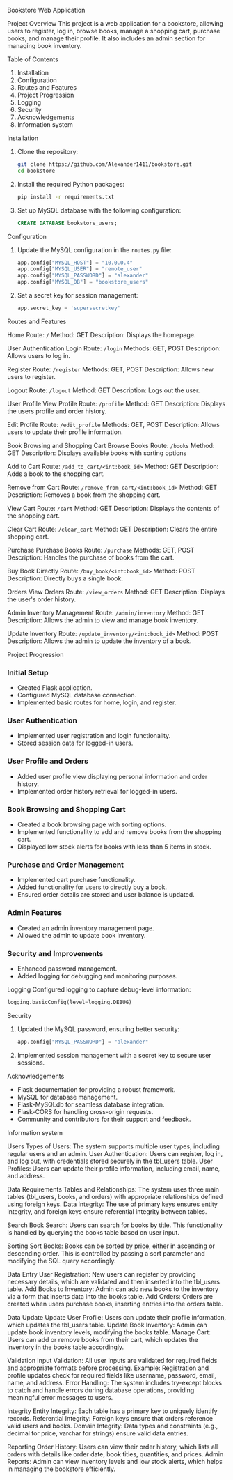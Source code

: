 Bookstore Web Application

Project Overview
This project is a web application for a bookstore, allowing users to register, log in, browse books, manage a shopping cart, purchase books, and manage their profile. It also includes an admin section for managing book inventory.

Table of Contents
1. Installation
2. Configuration
3. Routes and Features
4. Project Progression
5. Logging
6. Security
7. Acknowledgements
8. Information system

Installation
1. Clone the repository:
   ```sh
   git clone https://github.com/Alexander1411/bookstore.git
   cd bookstore
   ```
2. Install the required Python packages:
   ```sh
   pip install -r requirements.txt
   ```
3. Set up MySQL database with the following configuration:
   ```sql
   CREATE DATABASE bookstore_users;
   ```
Configuration
1. Update the MySQL configuration in the `routes.py` file:
   ```python
   app.config["MYSQL_HOST"] = "10.0.0.4"
   app.config["MYSQL_USER"] = "remote_user"
   app.config["MYSQL_PASSWORD"] = "alexander"
   app.config["MYSQL_DB"] = "bookstore_users"
   ```
2. Set a secret key for session management:
   ```python
   app.secret_key = 'supersecretkey'
   ```
Routes and Features

Home
Route: `/`
Method: GET
Description: Displays the homepage.

User Authentication
Login
Route: `/login`
Methods: GET, POST
Description: Allows users to log in.

Register
Route: `/register`
Methods: GET, POST
Description: Allows new users to register.

Logout
Route: `/logout`
Method: GET
Description: Logs out the user.

User Profile
View Profile
Route: `/profile`
Method: GET
Description: Displays the users profile and order history.

Edit Profile
Route: `/edit_profile`
Methods: GET, POST
Description: Allows users to update their profile information.

Book Browsing and Shopping Cart
Browse Books
Route: `/books`
Method: GET
Description: Displays available books with sorting options

Add to Cart
Route: `/add_to_cart/<int:book_id>`
Method: GET
Description: Adds a book to the shopping cart.

Remove from Cart
Route: `/remove_from_cart/<int:book_id>`
Method: GET
Description: Removes a book from the shopping cart.

View Cart
Route: `/cart`
Method: GET
Description: Displays the contents of the shopping cart.

Clear Cart
Route: `/clear_cart`
Method: GET
Description: Clears the entire shopping cart.

Purchase
Purchase Books
Route: `/purchase`
Methods: GET, POST
Description: Handles the purchase of books from the cart.

Buy Book Directly
Route: `/buy_book/<int:book_id>`
Method: POST
Description: Directly buys a single book.

Orders
View Orders
Route: `/view_orders`
Method: GET
Description: Displays the user's order history.

Admin
Inventory Management
Route: `/admin/inventory`
Method: GET
Description: Allows the admin to view and manage book inventory.

Update Inventory
Route: `/update_inventory/<int:book_id>`
Method: POST
Description: Allows the admin to update the inventory of a book.

Project Progression
### Initial Setup
- Created Flask application.
- Configured MySQL database connection.
- Implemented basic routes for home, login, and register.

### User Authentication
- Implemented user registration and login functionality.
- Stored session data for logged-in users.

### User Profile and Orders
- Added user profile view displaying personal information and order history.
- Implemented order history retrieval for logged-in users.

### Book Browsing and Shopping Cart
- Created a book browsing page with sorting options.
- Implemented functionality to add and remove books from the shopping cart.
- Displayed low stock alerts for books with less than 5 items in stock.

### Purchase and Order Management
- Implemented cart purchase functionality.
- Added functionality for users to directly buy a book.
- Ensured order details are stored and user balance is updated.

### Admin Features
- Created an admin inventory management page.
- Allowed the admin to update book inventory.

### Security and Improvements
- Enhanced password management.
- Added logging for debugging and monitoring purposes.

Logging
Configured logging to capture debug-level information:
```python
logging.basicConfig(level=logging.DEBUG)
```
Security
1. Updated the MySQL password, ensuring better security:
   ```python
   app.config["MYSQL_PASSWORD"] = "alexander"
   ```
2. Implemented session management with a secret key to secure user sessions.

Acknowledgements
- Flask documentation for providing a robust framework.
- MySQL for database management.
- Flask-MySQLdb for seamless database integration.
- Flask-CORS for handling cross-origin requests.
- Community and contributors for their support and feedback.

Information system

Users
Types of Users: The system supports multiple user types, including regular users and an admin.
User Authentication: Users can register, log in, and log out, with credentials stored securely in the tbl_users table.
User Profiles: Users can update their profile information, including email, name, and address.

Data Requirements
Tables and Relationships: The system uses three main tables (tbl_users, books, and orders) with appropriate relationships defined using foreign keys.
Data Integrity: The use of primary keys ensures entity integrity, and foreign keys ensure referential integrity between tables.

Search
Book Search: Users can search for books by title. This functionality is handled by querying the books table based on user input.

Sorting
Sort Books: Books can be sorted by price, either in ascending or descending order. This is controlled by passing a sort parameter and modifying the SQL query accordingly.

Data Entry
User Registration: New users can register by providing necessary details, which are validated and then inserted into the tbl_users table.
Add Books to Inventory: Admin can add new books to the inventory via a form that inserts data into the books table.
Add Orders: Orders are created when users purchase books, inserting entries into the orders table.

Data Update
Update User Profile: Users can update their profile information, which updates the tbl_users table.
Update Book Inventory: Admin can update book inventory levels, modifying the books table.
Manage Cart: Users can add or remove books from their cart, which updates the inventory in the books table accordingly.

Validation
Input Validation: All user inputs are validated for required fields and appropriate formats before processing.
Example: Registration and profile updates check for required fields like username, password, email, name, and address.
Error Handling: The system includes try-except blocks to catch and handle errors during database operations, providing meaningful error messages to users.

Integrity
Entity Integrity: Each table has a primary key to uniquely identify records.
Referential Integrity: Foreign keys ensure that orders reference valid users and books.
Domain Integrity: Data types and constraints (e.g., decimal for price, varchar for strings) ensure valid data entries.

Reporting
Order History: Users can view their order history, which lists all orders with details like order date, book titles, quantities, and prices.
Admin Reports: Admin can view inventory levels and low stock alerts, which helps in managing the bookstore efficiently.